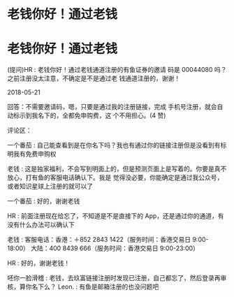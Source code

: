 # 老钱你好！通过老钱

# 老钱你好！通过老钱

(提问)HR : 老钱你好！通过老钱通道注册的有鱼证券的邀请 码是 00044080 吗？之前注册没太注意，不确定是不是通过老 钱通道注册的，谢谢！

2018-05-21

回答：不需要邀请码，嗯，只要是通过我的注册链接，完成 手机号注册，就会自动标示到我名下的，全都免申购费，这 个不用担心。(4 赞)

评论区：

一个番茄 : 自己能查看到是在你名下吗？我也有通过你的链接注册但是没看到有标明我有免费申购权

老钱 : 这是独家福利，不会写到明面上的，但是预测页面上是写着的。你要是真不放心，打有鱼的客服电话确认下。我是 觉得没必要，你能确定是通过我公众号，或者知识星球上注册的就可以了

一个番茄 : 好的，谢谢老钱

HR : 前面注册现在给忘了，不知道是不是直接下的 App，还是通过你的通道，有没有什么办法可以确认下

老钱 : 客服电话：香港：＋852 2843 1422（服务时间：香港交易日 9:00-18:00） 大陆：400 8439 666（服务时间：香港交易日 9:00-23:00）

HR : 好的，谢谢老钱！

呸你一脸滑稽 : 老钱，去玖富链接注册时发现已注册，自己都忘了，然后登录再审核，算你名下么？ Leon. : 有鱼是邮箱注册的也没问题吧